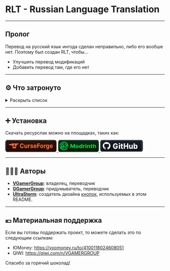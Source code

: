 # RLT - Russian Language Translation

---

## Пролог

Перевод на русский язык ингода сделан неправильно, либо его вообше нет.
Поэтому был создан RLT, чтобы…
* Улучшить перевод модификаций
* Добавить перевод там, где его нет

---

## ⚙️ Что затронуто

<details>
<summary>Раскрыть список</summary>
<br>

    Таблица отображает состояние последней версии ресурспака
    
### Условные обозначения
* ✅ — перевод опубликован
* 🖋️ — написание перевода

| Модификация | Перевод |
| - | - |
| [Applied Energistics 2](https://www.curseforge.com/minecraft/mc-mods/applied-energistics-2) |      ✅ |
| [Additional Additions](https://modrinth.com/mod/addadd) |      ✅ |
| [AppleSkin](https://modrinth.com/mod/appleskin) |      ✅ |
| [Automatic Tool Swap](https://www.curseforge.com/minecraft/mc-mods/automatic-tool-swap) |      ✅ |
| [Better Biome Blend](https://modrinth.com/mod/better-biome-blend) |      ✅ |
| [Better Mods Button](https://modrinth.com/mod/better-mods-button) |      ✅ |
| [Catalogue](https://www.curseforge.com/minecraft/mc-mods/catalogue) |      ✅ |
| [Chat Heads](https://modrinth.com/mod/chat-heads) |      ✅ |
| [Configured](https://www.curseforge.com/minecraft/mc-mods/configured) |      ✅ |
| [Controlling](https://beta.curseforge.com/minecraft/mc-mods/controlling) |      ✅ |
| [Cosmetic Armor Reworked](https://www.curseforge.com/minecraft/mc-mods/cosmetic-armor-reworked) |      ✅ |
| [Domestication Innovation](https://www.curseforge.com/minecraft/mc-mods/domestication-innovation) |      ✅ | 
| [Enchantment Descriptions](https://www.curseforge.com/minecraft/mc-mods/enchantment-descriptions) |      ✅ |
| [EntityCulling](https://modrinth.com/mod/entityculling) |      ✅ |
| [Forge](https://files.minecraftforge.net/net/minecraftforge/forge) |      ✅ |
| [Lucky Block](https://www.luckyblockmod.com) |      ✅ |
| [Mod Menu](https://modrinth.com/mod/modmenu) |      ✅ |
| [Raised](https://modrinth.com/mod/raised) |      ✅ |
| [Rotten Creatures](https://modrinth.com/mod/rottencreatures) |      ✅ |
| [Simple Corinthium](https://www.curseforge.com/minecraft/mc-mods/simple-corinthium) |      ✅ |
| [Simple Weapons for Better Combat](https://www.curseforge.com/minecraft/mc-mods/simple-weapons-for-better-combat) |      ✅ |
| [Smooth Boot (Fabric)](https://modrinth.com/mod/smoothboot-fabric)<br>[Smooth Boot (Reloaded)](https://modrinth.com/mod/smooth-boot-reloaded) |      ✅ |

Список будет пополняться.

</details>

---

## ➕ Установка

Скачать ресурспак можно на площадках, таких как:

</a>
<a href="https://www.curseforge.com/minecraft/texture-packs/mods-ru">
    <img height="38" src="Иконки/curseforge.svg">
</a>
<a href="https://modrinth.com/resourcepack/mods-ru">
    <img height="38" src="Иконки/modrinth.svg">
</a>
<a href="https://github.com/Creators-of-RLT/RLT/releases">
    <img height="38" src="Иконки/github.svg">
</a>

---

## 🧑‍🤝‍🧑 Авторы

* [**VGamerGroup**](https://github.com/RushanM): владелец, переводчик
* [**GGamerGroup**](https://github.com/RushanM): придумыватель, переводчик 
* [**UltraStorm**](https://github.com/intergrav): cоздатель дизайна [кнопок](https://github.com/intergrav/devins-badges), используемых в этом README.

---

## 💴 Материальная поддержка

Если вы готовы поддержать проект, то можете сделать это по следующим ссылкам:

* ЮMoney: <https://yoomoney.ru/to/4100118024608051>
* QIWI: <https://qiwi.com/n/VGAMERGROUP>

Спасибо за горячий шоколад!
